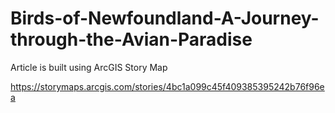 # Birds-of-Newfoundland-A-Journey-through-the-Avian-Paradise
Article is built using ArcGIS Story Map

https://storymaps.arcgis.com/stories/4bc1a099c45f409385395242b76f96ea
